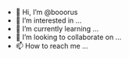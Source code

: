 - 👋 Hi, I’m @booorus
- 👀 I’m interested in ...
- 🌱 I’m currently learning ...
- 💞️ I’m looking to collaborate on ...
- 📫 How to reach me ...
